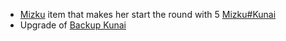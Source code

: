 - [Mizku](docs/gameplay_spec/characters/mizku.md) item that makes her start the round with 5 [Mizku#Kunai](docs/gameplay_spec/characters/mizku.md#Kunai)
- Upgrade of [Backup Kunai](docs/gameplay_spec/items/backup_kunai.md)
